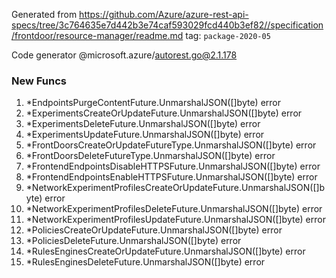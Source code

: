 Generated from https://github.com/Azure/azure-rest-api-specs/tree/3c764635e7d442b3e74caf593029fcd440b3ef82//specification/frontdoor/resource-manager/readme.md tag: `package-2020-05`

Code generator @microsoft.azure/autorest.go@2.1.178


### New Funcs

1. *EndpointsPurgeContentFuture.UnmarshalJSON([]byte) error
1. *ExperimentsCreateOrUpdateFuture.UnmarshalJSON([]byte) error
1. *ExperimentsDeleteFuture.UnmarshalJSON([]byte) error
1. *ExperimentsUpdateFuture.UnmarshalJSON([]byte) error
1. *FrontDoorsCreateOrUpdateFutureType.UnmarshalJSON([]byte) error
1. *FrontDoorsDeleteFutureType.UnmarshalJSON([]byte) error
1. *FrontendEndpointsDisableHTTPSFuture.UnmarshalJSON([]byte) error
1. *FrontendEndpointsEnableHTTPSFuture.UnmarshalJSON([]byte) error
1. *NetworkExperimentProfilesCreateOrUpdateFuture.UnmarshalJSON([]byte) error
1. *NetworkExperimentProfilesDeleteFuture.UnmarshalJSON([]byte) error
1. *NetworkExperimentProfilesUpdateFuture.UnmarshalJSON([]byte) error
1. *PoliciesCreateOrUpdateFuture.UnmarshalJSON([]byte) error
1. *PoliciesDeleteFuture.UnmarshalJSON([]byte) error
1. *RulesEnginesCreateOrUpdateFuture.UnmarshalJSON([]byte) error
1. *RulesEnginesDeleteFuture.UnmarshalJSON([]byte) error
